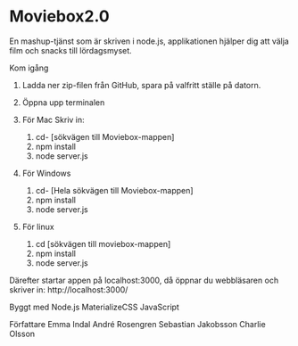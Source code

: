 # Moviebox2.0


En mashup-tjänst som är skriven i node.js, applikationen hjälper dig att välja film och snacks till lördagsmyset.


Kom igång

1. Ladda ner zip-filen från GitHub, spara på valfritt ställe på datorn. 

2. Öppna upp terminalen 

3. För Mac Skriv in:
	1. cd- [sökvägen till Moviebox-mappen]
	2. npm install
	3. node server.js  
	
4. För Windows
	1. cd- [Hela sökvägen till Moviebox-mappen]
	2. npm install
	3. node server.js

5. För linux
	1. cd [sökvägen till moviebox-mappen]
	2. npm install
	3. node server.js


Därefter startar appen på localhost:3000, då öppnar du webbläsaren och skriver in: http://localhost:3000/





Byggt med
Node.js
MaterializeCSS
JavaScript

Författare
Emma Indal
André Rosengren
Sebastian Jakobsson
Charlie Olsson
